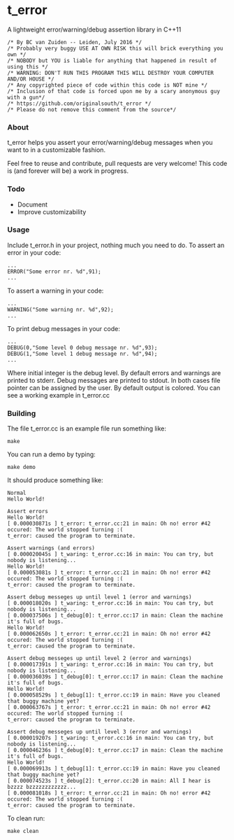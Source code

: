 # t_error
A lightweight error/warning/debug assertion library in C++11
```
/* By BC van Zuiden -- Leiden, July 2016 */
/* Probably very buggy USE AT OWN RISK this will brick everything you own */
/* NOBODY but YOU is liable for anything that happened in result of using this */
/* WARNING: DON'T RUN THIS PROGRAM THIS WILL DESTROY YOUR COMPUTER AND/OR HOUSE */
/* Any copyrighted piece of code within this code is NOT mine */
/* Inclusion of that code is forced upon me by a scary anonymous guy with a gun*/
/* https://github.com/originalsouth/t_error */
/* Please do not remove this comment from the source*/
```
### About
t_error helps you assert your error/warning/debug messages when you want to in a customizable fashion. 

Feel free to reuse and contribute, pull requests are very welcome!
This code is (and forever will be) a work in progress.

### Todo
* Document
* Improve customizability 

### Usage
Include t_error.h in your project, nothing much you need to do.
To assert an error in your code:
```
...
ERROR("Some error nr. %d",91);
...
```
To assert a warning in your code:
```
...
WARNING("Some warning nr. %d",92);
...
```
To print debug messages in your code:
```
...
DEBUG(0,"Some level 0 debug message nr. %d",93);
DEBUG(1,"Some level 1 debug message nr. %d",94);
...
```
Where initial integer is the debug level.
By default errors and warnings are printed to stderr.
Debug messages are printed to stdout.
In both cases file pointer can be assigned by the user.
By default output is colored.
You can see a working example in t_error.cc

### Building
The file t_error.cc is an example file run something like:
```
make
```
You can run a demo by typing:
```
make demo
```
It should produce something like:
```
Normal
Hello World!

Assert errors
Hello World!
[ 0.000030871s ] t_error: t_error.cc:21 in main: Oh no! error #42 occured: The world stopped turning :(
t_error: caused the program to terminate.

Assert warnings (and errors)
[ 0.000020045s ] t_waring: t_error.cc:16 in main: You can try, but nobody is listening...
Hello World!
[ 0.000053081s ] t_error: t_error.cc:21 in main: Oh no! error #42 occured: The world stopped turning :(
t_error: caused the program to terminate.

Assert debug messeges up until level 1 (error and warnings)
[ 0.000018020s ] t_waring: t_error.cc:16 in main: You can try, but nobody is listening...
[ 0.000037506s ] t_debug[0]: t_error.cc:17 in main: Clean the machine it's full of bugs.
Hello World!
[ 0.000062650s ] t_error: t_error.cc:21 in main: Oh no! error #42 occured: The world stopped turning :(
t_error: caused the program to terminate.

Assert debug messeges up until level 2 (error and warnings)
[ 0.000017391s ] t_waring: t_error.cc:16 in main: You can try, but nobody is listening...
[ 0.000036039s ] t_debug[0]: t_error.cc:17 in main: Clean the machine it's full of bugs.
Hello World!
[ 0.000058529s ] t_debug[1]: t_error.cc:19 in main: Have you cleaned that buggy machine yet?
[ 0.000063767s ] t_error: t_error.cc:21 in main: Oh no! error #42 occured: The world stopped turning :(
t_error: caused the program to terminate.

Assert debug messeges up until level 3 (error and warnings)
[ 0.000019207s ] t_waring: t_error.cc:16 in main: You can try, but nobody is listening...
[ 0.000046236s ] t_debug[0]: t_error.cc:17 in main: Clean the machine it's full of bugs.
Hello World!
[ 0.000069913s ] t_debug[1]: t_error.cc:19 in main: Have you cleaned that buggy machine yet?
[ 0.000074523s ] t_debug[2]: t_error.cc:20 in main: All I hear is bzzzz bzzzzzzzzzzzz...
[ 0.000081018s ] t_error: t_error.cc:21 in main: Oh no! error #42 occured: The world stopped turning :(
t_error: caused the program to terminate.
```
To clean run:
```
make clean
```
